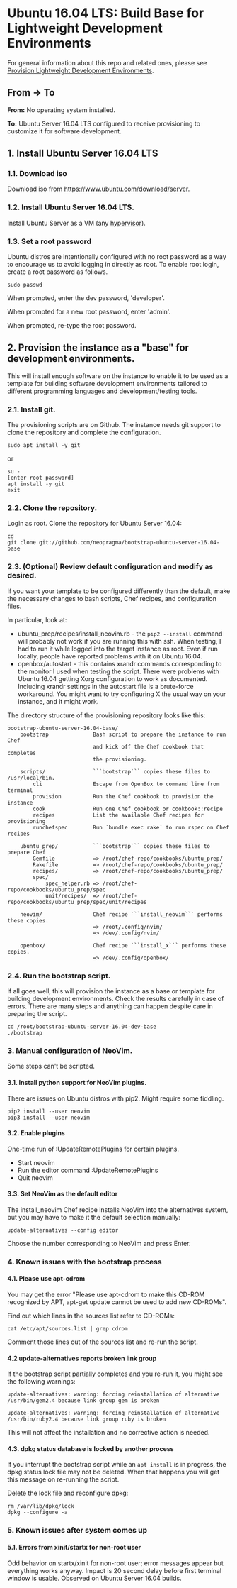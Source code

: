 # Ubuntu 16.04 LTS: Build Base for Lightweight Development Environments

For general information about this repo and related ones, please see [Provision Lightweight Development Environments](http://github.com/neopragma/provision-lightweight-development-environments).

## From -> To

**From:** No operating system installed.

**To:** Ubuntu Server 16.04 LTS configured to receive provisioning to customize it for software development.

## 1. Install Ubuntu Server 16.04 LTS

### 1.1. Download iso

Download iso from <a href="https://www.ubuntu.com/download/server">https://www.ubuntu.com/download/server</a>.

### 1.2. Install Ubuntu Server 16.04 LTS.

Install Ubuntu Server as a VM (any [hypervisor](hypervisor.md)). 

### 1.3. Set a root password 

Ubuntu distros are intentionally configured with no root password as a way to encourage us to avoid logging in directly as root. To enable root login, create a root password as follows.

```shell 
sudo passwd  
``` 

When prompted, enter the dev password, 'developer'. 

When prompted for a new root password, enter 'admin'.

When prompted, re-type the root password.

## 2. Provision the instance as a "base" for development environments.

This will install enough software on the instance to enable it to be used as a template for building software development environments tailored to different programming languages and development/testing tools. 

### 2.1. Install git.

The provisioning scripts are on Github. The instance needs git support to clone the repository and complete the configuration. 

```shell 
sudo apt install -y git 
``` 

or

``` 
su - 
[enter root password]
apt install -y git
exit
```

### 2.2. Clone the repository.

Login as root. Clone the repository for Ubuntu Server 16.04:

```shell 
cd 
git clone git://github.com/neopragma/bootstrap-ubuntu-server-16.04-base
``` 

### 2.3. (Optional) Review default configuration and modify as desired.

If you want your template to be configured differently than the default, make the necessary changes to bash scripts, Chef recipes, and configuration files. 

In particular, look at:

- ubuntu_prep/recipes/install_neovim.rb - the ```pip2 --install``` command will probably not work if you are running this with ssh. When testing, I had to run it while logged into the target instance as root. Even if run locally, people have reported problems with it on Ubuntu 16.04. 
- openbox/autostart - this contains xrandr commands corresponding to the monitor I used when testing the script. There were problems with Ubuntu 16.04 getting Xorg configuration to work as documented. Including xrandr settings in the autostart file is a brute-force workaround. You might want to try configuring X the usual way on your instance, and it might work. 

The directory structure of the provisioning repository looks like this:

```
bootstrap-ubuntu-server-16.04-base/
    bootstrap              Bash script to prepare the instance to run Chef
                           and kick off the Chef cookbook that completes
                           the provisioning.

    scripts/               ```bootstrap``` copies these files to /usr/local/bin.
        cli                Escape from OpenBox to command line from terminal
        provision          Run the Chef cookbook to provision the instance
        cook               Run one Chef cookbook or cookbook::recipe
        recipes            List the available Chef recipes for provisioning
        runchefspec        Run `bundle exec rake` to run rspec on Chef recipes

    ubuntu_prep/           ```bootstrap``` copies these files to prepare Chef
        Gemfile            => /root/chef-repo/cookbooks/ubuntu_prep/
        Rakefile           => /root/chef-repo/cookbooks/ubuntu_prep/
        recipes/           => /root/chef-repo/cookbooks/ubuntu_prep/
        spec/
            spec_helper.rb => /root/chef-repo/cookbooks/ubuntu_prep/spec
            unit/recipes/  => /root/chef-repo/cookbooks/ubuntu_prep/spec/unit/recipes

    neovim/                Chef recipe ```install_neovim``` performs these copies.
                           => /root/.config/nvim/
                           => /dev/.config/nvim/

    openbox/               Chef recipe ```install_x``` performs these copies.
                           => /dev/.config/openbox/
```

### 2.4. Run the bootstrap script.

If all goes well, this will provision the instance as a base or template for building development environments. Check the results carefully in case of errors. There are many steps and anything can happen despite care in preparing the script. 

```shell 
cd /root/bootstrap-ubuntu-server-16.04-dev-base
./bootstrap
``` 

### 3. Manual configuration of NeoVim.

Some steps can't be scripted. 

#### 3.1. Install python support for NeoVim plugins.

There are issues on Ubuntu distros with pip2. Might require some fiddling.

```shell 
pip2 install --user neovim 
pip3 install --user neovim 
```

#### 3.2. Enable plugins 

One-time run of :UpdateRemotePlugins for certain plugins.

- Start neovim 
- Run the editor command :UpdateRemotePlugins
- Quit neovim

#### 3.3. Set NeoVim as the default editor 

The install_neovim Chef recipe installs NeoVim into the alternatives system, but you may have to make it the default selection manually:

```shell 
update-alternatives --config editor 
``` 

Choose the number corresponding to NeoVim and press Enter.


### 4. Known issues with the bootstrap process

#### 4.1. Please use apt-cdrom

You may get the error "Please use apt-cdrom to make this CD-ROM recognized by APT, apt-get update cannot be used to add new CD-ROMs".

Find out which lines in the sources list refer to CD-ROMs:

```shell 
cat /etc/apt/sources.list | grep cdrom
``` 

Comment those lines out of the sources list and re-run the script.

#### 4.2 update-alternatives reports broken link group

If the bootstrap script partially completes and you re-run it, you might see the following warnings:

```
update-alternatives: warning: forcing reinstallation of alternative /usr/bin/gem2.4 because link group gem is broken

update-alternatives: warning: forcing reinstallation of alternative /usr/bin/ruby2.4 because link group ruby is broken
```

This will not affect the installation and no corrective action is needed.

#### 4.3. dpkg status database is locked by another process

If you interrupt the bootstrap script while an `apt install` is in progress, the dpkg status lock file may not be deleted. When that happens you will get this message on re-running the script. 

Delete the lock file and reconfigure dpkg:

```shell 
rm /var/lib/dpkg/lock 
dpkg --configure -a 
```

### 5. Known issues after system comes up

#### 5.1. Errors from xinit/startx for non-root user

Odd behavior on startx/xinit for non-root user; error messages appear but everything works anyway. Impact is 20 second delay before first terminal window is usable. Observed on Ubuntu Server 16.04 builds.
